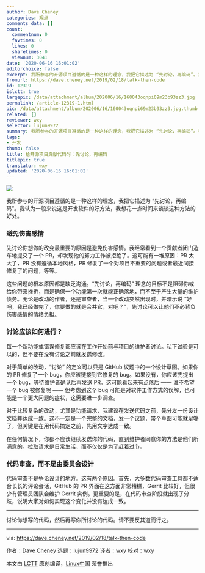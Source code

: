 ```yaml
---
author: Dave Cheney
categories: 观点
comments_data: []
count:
  commentnum: 0
  favtimes: 0
  likes: 0
  sharetimes: 0
  viewnum: 3041
date: '2020-06-16 16:01:02'
editorchoice: false
excerpt: 我所参与的开源项目遵循的是一种这样的理念，我把它描述为 “先讨论，再编码”。我认为一般来说这是开发软件的好方法，我想花一点时间来谈谈这种方法的好处。 
fromurl: https://dave.cheney.net/2019/02/18/talk-then-code
id: 12319
islctt: true
largepic: /data/attachment/album/202006/16/160043oqnpi69m23b93zz3.jpg
permalink: /article-12319-1.html
pic: /data/attachment/album/202006/16/160043oqnpi69m23b93zz3.jpg.thumb.jpg
related: []
reviewer: wxy
selector: lujun9972
summary: 我所参与的开源项目遵循的是一种这样的理念，我把它描述为 “先讨论，再编码”。我认为一般来说这是开发软件的好方法，我想花一点时间来谈谈这种方法的好处。 
tags:
- 开发
thumb: false
title: 给开源项目贡献代码时：先讨论，再编码
titlepic: true
translator: wxy
updated: '2020-06-16 16:01:02'
---
```


![](/data/attachment/album/202006/16/160043oqnpi69m23b93zz3.jpg)


我所参与的开源项目遵循的是一种这样的理念，我把它描述为 “先讨论，再编码”。我认为一般来说这是开发软件的好方法，我想花一点时间来谈谈这种方法的好处。 


### 避免伤害感情


先讨论你想做的改变最重要的原因是避免伤害感情。我经常看到一个贡献者闭门造车地提交了一个 PR，却发现他的努力工作被拒绝了。这可能有一堆原因：PR 太大了，PR 没有遵循本地风格，PR 修复了一个对项目不重要的问题或者最近间接修复了的问题，等等。


这些问题的根本原因都是缺乏沟通。“先讨论，再编码” 理念的目标不是阻碍你或给你带来挫折，而是确保一个功能第一次就能正确落地，而不至于产生大量的维护债务。无论是改动的作者，还是审查者，当一个改动突然出现时，并暗示说 “好吧，我已经做完了，你要做的就是合并它，对吧？”，先讨论可以让他们不必背负伤害感情的情绪负担。 


### 讨论应该如何进行？


每一个新功能或错误修复都应该在工作开始前与项目的维护者讨论。私下试验是可以的，但不要在没有讨论之前就发送修改。


对于简单的改动，“讨论” 的定义可以只是 GitHub 议题中的一个设计草图。如果你的 PR 修复了一个 bug，你应该链接到它修复的 bug。如果没有，你应该先提出一个 bug，等待维护者确认后再发送 PR。这可能看起来有点落后 —— 谁不希望一个 bug 被修复呢 —— 但考虑到这个 bug 可能是对软件工作方式的误解，也可能是一个更大问题的症状，这需要进一步调查。


对于比较复杂的改动，尤其是功能请求，我建议在发送代码之前，先分发一份设计文档并达成一致。这不一定是一个完整的文档，发一个议题，带个草图可能就足够了，但关键是在用代码搞定之前，先用文字达成一致。


在任何情况下，你都不应该继续发送你的代码，直到维护者同意你的方法是他们所满意的。拉取请求是日常生活，而不仅仅是为了赶着过节。


### 代码审查，而不是由委员会设计


代码审查不是争论设计的地方。这有两个原因。首先，大多数代码审查工具都不适合长长的评论会话，GitHub 的 PR 界面在这方面非常糟糕，Gerrit 比较好，但很少有管理员团队会维护 Gerrit 实例。更重要的是，在代码审查阶段就出现了分歧，说明大家对如何实现这个变化并没有达成一致。




---


讨论你想写的代码，然后再写你所讨论的代码。请不要反其道而行之。




---


via: <https://dave.cheney.net/2019/02/18/talk-then-code>


作者：[Dave Cheney](https://dave.cheney.net/author/davecheney) 选题：[lujun9972](https://github.com/lujun9972) 译者：[wxy](https://github.com/wxy) 校对：[wxy](https://github.com/wxy)


本文由 [LCTT](https://github.com/LCTT/TranslateProject) 原创编译，[Linux中国](https://linux.cn/) 荣誉推出